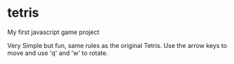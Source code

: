 # tetris
My first javascript game project

Very Simple but fun, same rules as the original Tetris. Use the arrow keys to move and use 'q' and 'w' to rotate. 
